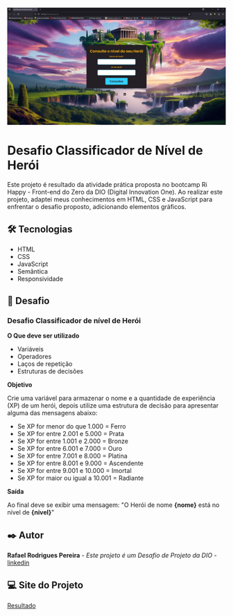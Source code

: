 <a><img src="./assets/images/Captura de tela 2024-10-02 101242.jpg"></a>

# Desafio Classificador de Nível de Herói

Este projeto é resultado da atividade prática proposta no bootcamp Ri Happy - Front-end do Zero da DIO (Digital Innovation One). Ao realizar este projeto, adaptei meus conhecimentos em HTML, CSS e JavaScript para enfrentar o desafio proposto, adicionando elementos gráficos.

## 🛠️ Tecnologias

*  HTML
*  CSS
*  JavaScript
*  Semântica
*  Responsividade 


## 📌 Desafio

### Desafio Classificador de nível de Herói

**O Que deve ser utilizado**

- Variáveis
- Operadores
- Laços de repetição
- Estruturas de decisões

**Objetivo**

Crie uma variável para armazenar o nome e a quantidade de experiência (XP) de um herói, depois utilize uma estrutura de decisão para apresentar alguma das mensagens abaixo:

- Se XP for menor do que 1.000 = Ferro
- Se XP for entre 2.001 e 5.000 = Prata
- Se XP for entre 1.001 e 2.000 = Bronze
- Se XP for entre 6.001 e 7.000 = Ouro
- Se XP for entre 7.001 e 8.000 = Platina
- Se XP for entre 8.001 e 9.000 = Ascendente
- Se XP for entre 9.001 e 10.000 = Imortal
- Se XP for maior ou igual a 10.001 = Radiante

**Saída**

Ao final deve se exibir uma mensagem:
"O Herói de nome **{nome}** está no nível de **{nivel}**"

## ✒️ Autor

**Rafael Rodrigues Pereira** - *Este projeto é um Desafio de Projeto da DIO* - [linkedin](https://www.linkedin.com/in/rafaelrpereira/)

## 💻 Site do Projeto
[Resultado](https://classificador-nivel-heroi-eight.vercel.app/)

